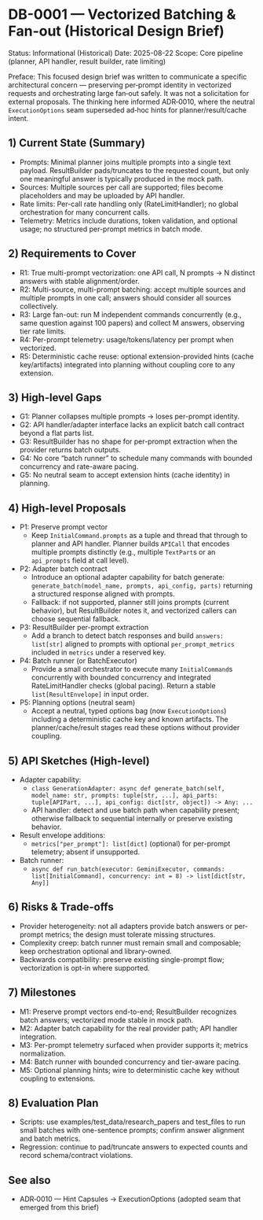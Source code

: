 # DB-0001 — Vectorized Batching & Fan-out (Historical Design Brief)

Status: Informational (Historical)
Date: 2025-08-22
Scope: Core pipeline (planner, API handler, result builder, rate limiting)

Preface: This focused design brief was written to communicate a specific architectural concern — preserving per‑prompt identity in vectorized requests and orchestrating large fan‑out safely. It was not a solicitation for external proposals. The thinking here informed ADR‑0010, where the neutral `ExecutionOptions` seam superseded ad‑hoc hints for planner/result/cache intent.

## 1) Current State (Summary)

- Prompts: Minimal planner joins multiple prompts into a single text payload. ResultBuilder pads/truncates to the requested count, but only one meaningful answer is typically produced in the mock path.
- Sources: Multiple sources per call are supported; files become placeholders and may be uploaded by API handler.
- Rate limits: Per-call rate handling only (RateLimitHandler); no global orchestration for many concurrent calls.
- Telemetry: Metrics include durations, token validation, and optional usage; no structured per-prompt metrics in batch mode.

## 2) Requirements to Cover

- R1: True multi-prompt vectorization: one API call, N prompts → N distinct answers with stable alignment/order.
- R2: Multi-source, multi-prompt batching: accept multiple sources and multiple prompts in one call; answers should consider all sources collectively.
- R3: Large fan-out: run M independent commands concurrently (e.g., same question against 100 papers) and collect M answers, observing tier rate limits.
- R4: Per-prompt telemetry: usage/tokens/latency per prompt when vectorized.
- R5: Deterministic cache reuse: optional extension-provided hints (cache key/artifacts) integrated into planning without coupling core to any extension.

## 3) High-level Gaps

- G1: Planner collapses multiple prompts → loses per-prompt identity.
- G2: API handler/adapter interface lacks an explicit batch call contract beyond a flat parts list.
- G3: ResultBuilder has no shape for per-prompt extraction when the provider returns batch outputs.
- G4: No core “batch runner” to schedule many commands with bounded concurrency and rate-aware pacing.
- G5: No neutral seam to accept extension hints (cache identity) in planning.

## 4) High-level Proposals

- P1: Preserve prompt vector
  - Keep `InitialCommand.prompts` as a tuple and thread that through to planner and API handler. Planner builds `APICall` that encodes multiple prompts distinctly (e.g., multiple `TextPart`s or an `api_prompts` field at call level).
- P2: Adapter batch contract
  - Introduce an optional adapter capability for batch generate: `generate_batch(model_name, prompts, api_config, parts)` returning a structured response aligned with prompts.
  - Fallback: if not supported, planner still joins prompts (current behavior), but ResultBuilder notes it, and vectorized callers can choose sequential fallback.
- P3: ResultBuilder per-prompt extraction
  - Add a branch to detect batch responses and build `answers: list[str]` aligned to prompts with optional `per_prompt_metrics` included in `metrics` under a reserved key.
- P4: Batch runner (or BatchExecutor)
  - Provide a small orchestrator to execute many `InitialCommand`s concurrently with bounded concurrency and integrated RateLimitHandler checks (global pacing). Return a stable `list[ResultEnvelope]` in input order.
- P5: Planning options (neutral seam)
  - Accept a neutral, typed options bag (now `ExecutionOptions`) including a deterministic cache key and known artifacts. The planner/cache/result stages read these options without provider coupling.

## 5) API Sketches (High-level)

- Adapter capability:
  - `class GenerationAdapter: async def generate_batch(self, model_name: str, prompts: tuple[str, ...], api_parts: tuple[APIPart, ...], api_config: dict[str, object]) -> Any: ...`
  - API handler: detect and use batch path when capability present; otherwise fallback to sequential internally or preserve existing behavior.
- Result envelope additions:
  - `metrics["per_prompt"]: list[dict]` (optional) for per-prompt telemetry; absent if unsupported.
- Batch runner:
  - `async def run_batch(executor: GeminiExecutor, commands: list[InitialCommand], concurrency: int = 8) -> list[dict[str, Any]]`

## 6) Risks & Trade-offs

- Provider heterogeneity: not all adapters provide batch answers or per-prompt metrics; the design must tolerate missing structures.
- Complexity creep: batch runner must remain small and composable; keep orchestration optional and library-owned.
- Backwards compatibility: preserve existing single-prompt flow; vectorization is opt-in where supported.

## 7) Milestones

- M1: Preserve prompt vectors end-to-end; ResultBuilder recognizes batch answers; vectorized mode stable in mock path.
- M2: Adapter batch capability for the real provider path; API handler integration.
- M3: Per-prompt telemetry surfaced when provider supports it; metrics normalization.
- M4: Batch runner with bounded concurrency and tier-aware pacing.
- M5: Optional planning hints; wire to deterministic cache key without coupling to extensions.

## 8) Evaluation Plan

- Scripts: use examples/test_data/research_papers and test_files to run small batches with one-sentence prompts; confirm answer alignment and batch metrics.
- Regression: continue to pad/truncate answers to expected counts and record schema/contract violations.

## See also

- ADR‑0010 — Hint Capsules → ExecutionOptions (adopted seam that emerged from this brief)
